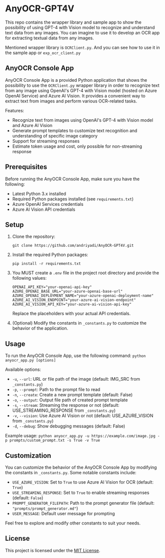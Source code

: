 # AnyOCR-GPT4V
This repo contains the wrapper library and sample app to show the possibility of using GPT-4 with Vision model to recognize and understand text data from any images. You can imagine to use it to develop an OCR app for extracting textual data from any images.

Mentioned wrapper library is `OCRClient.py`. And you can see how to use it in the sample app or `exp_ocr_client.py`

## AnyOCR Console App

AnyOCR Console App is a provided Python application that shows the possibility to use the `OCRClient.py` wrapper library in order to recognize text from any image using OpenAI's GPT-4 with Vision model (hosted on Azure OpenAI Service) and Azure AI Vision. It provides a convenient way to extract text from images and perform various OCR-related tasks.

Features:

- Recognize text from images using OpenAI's GPT-4 with Vision model and Azure AI Vision
- Generate prompt templates to customize text recognition and understanding of specific image category  
- Support for streaming responses
- Estimate token usage and cost, only possible for non-streaming response

## Prerequisites

Before running the AnyOCR Console App, make sure you have the following:

- Latest Python 3.x installed
- Required Python packages installed (see `requirements.txt`)  
- Azure OpenAI Services credentials
- Azure AI Vision API credentials

## Setup  

1. Clone the repository:

   ```
   git clone https://github.com/andriyadi/AnyOCR-GPT4V.git
   ```

2. Install the required Python packages:

   ```
   pip install -r requirements.txt
   ```

3. You MUST create a `.env` file in the project root directory and provide the following values:

   ```
   OPENAI_API_KEY="your-openai-api-key"
   AZURE_OPENAI_BASE_URL="your-azure-openai-base-url" 
   AZURE_OPENAI_DEPLOYMENT_NAME="your-azure-openai-deployment-name"
   AZURE_AI_VISION_ENDPOINT="your-azure-ai-vision-endpoint"
   AZURE_AI_VISION_API_KEY="your-azure-ai-vision-api-key"
   ```

   Replace the placeholders with your actual API credentials.

4. (Optional) Modify the constants in `_constants.py` to customize the behavior of the application.

## Usage

To run the AnyOCR Console App, use the following command:
`python anyocr_app.py [options]`

Available options:

- `-u`, `--url`: URL or file path of the image (default: IMG_SRC from `_constants.py`)
- `-p`, `--prompt`: Path to the prompt file to read  
- `-n`, `--create`: Create a new prompt template (default: False)
- `-o`, `--output`: Output file path of created prompt template
- `-s`, `--stream`: Streaming the response or not (default: USE_STREAMING_RESPONSE from `_constants.py`)
- `-v`, `--vision`: Use Azure AI Vision or not (default: USE_AZURE_VISION from `_constants.py`)
- `-d`, `--debug`: Show debugging messages (default: False)

Example usage:
`python anyocr_app.py -u https://example.com/image.jpg -p prompts/custom_prompt.txt -s True -v True`

## Customization

You can customize the behavior of the AnyOCR Console App by modifying the constants in `_constants.py`. Some notable constants include:

- `USE_AZURE_VISION`: Set to `True` to use Azure AI Vision for OCR (default: `True`)
- `USE_STREAMING_RESPONSE`: Set to `True` to enable streaming responses (default: `False`)
- `PROMPT_GENERATOR_FILEPATH`: Path to the prompt generator file (default: `"prompts/prompt_generator.md"`)
- `USER_MESSAGE`: Default user message for prompting

Feel free to explore and modify other constants to suit your needs.

## License

This project is licensed under the [MIT License](LICENSE).
